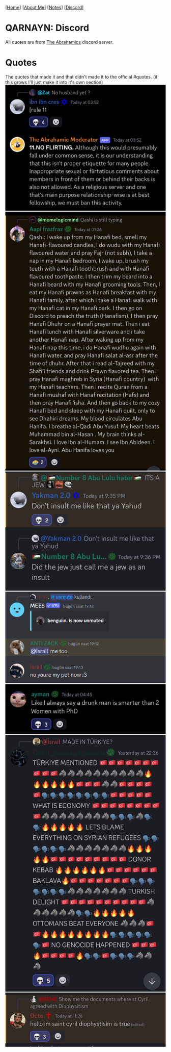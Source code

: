 [[Home](index.md)] [[About Me](ABOUT.md)] [[Notes](NOTES.md)] [[Discord](DISCORD.md)]

# QARNAYN: Discord
All quotes are from [The Abrahamics](https://discord.gg/the-abrahamics-853686659099000873) discord server.  

# Quotes
The quotes that made it and that didn't made it to the official #quotes. (if this grows I'll just make it into it's own section)
![Quote1](/images/quote1.jpg)
![Quote2](/images/quote2.jpg)
![Quote3](/images/quote3.png)
![Quote4](/images/quote4.png)
![Quote5](/images/quote5.jpg)
![Quote6](/images/quote6.jpg)
![Quote7](/images/quote7.jpg)
